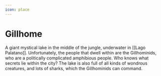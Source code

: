 ```yaml
---
icon: place
---
```

# Gillhome
A giant mystical lake in the middle of the jungle, underwater in [[Lago Palatano]]. Unfortunately, the people that dwell within are the Gillhominids, who are a politically complicated amphibious people. Who knows what secrets lie within the city? The lake is also full of all kinds of wondrous creatures, and lots of sharks, which the Gillhominids can command.